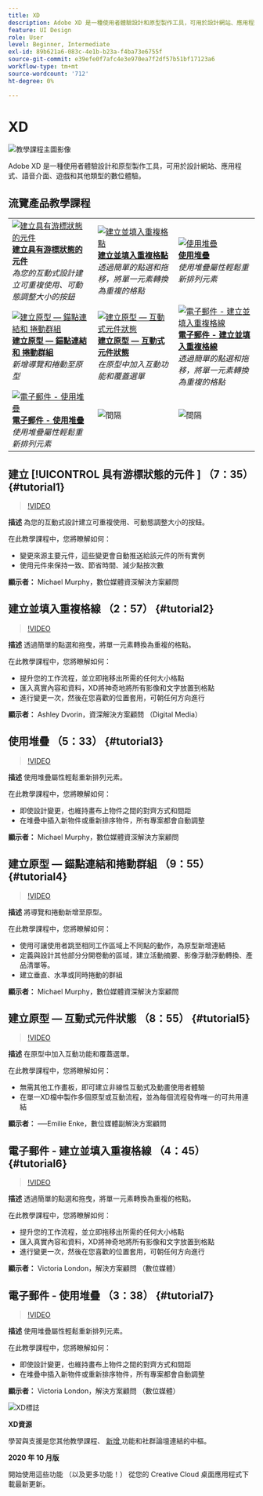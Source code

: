 ```yaml
---
title: XD
description: Adobe XD 是一種使用者體驗設計和原型製作工具，可用於設計網站、應用程式、語音介面、遊戲和其他類型的數位體驗
feature: UI Design
role: User
level: Beginner, Intermediate
exl-id: 89b621a6-083c-4e1b-b23a-f4ba73e6755f
source-git-commit: e39efe0f7afc4e3e970ea7f2df57b51bf17123a6
workflow-type: tm+mt
source-wordcount: '712'
ht-degree: 0%

---
```


# XD

![教學課程主圖影像](../assets/XD.jpg)

Adobe XD 是一種使用者體驗設計和原型製作工具，可用於設計網站、應用程式、語音介面、遊戲和其他類型的數位體驗。

## 流覽產品教學課程

<table style="table-layout:fixed">
<tr>
 <td>
   <a href="xd.md#tutorial1">
      <img alt="建立具有游標狀態的元件" src="../assets/Xd_hoverstates_components_thumbnail.jpg" />
   </a>
    <div>
   <a href="xd.md#tutorial1"><strong>建立具有游標狀態的元件</strong></a>
    </div>
    <em>為您的互動式設計建立可重複使用、可動態調整大小的按鈕</em>
    <br>
  </td>
  <td>
    <a href="xd.md#tutorial2">
        <img alt="建立並填入重複格點" src="../assets/XD_repeatgrid_thumbnail.jpg" />
    </a>
    <div>
    <a href="xd.md#tutorial2"><strong>建立並填入重複格點</strong></a>
    </div>
    <em>透過簡單的點選和拖移，將單一元素轉換為重複的格點</em>
    <br>
  </td>
  <td>
   <a href="xd.md#tutorial3">
      <img alt="使用堆疊" src="../assets/xd_Stacks_thumbnail.jpg" />
   </a>
    <div>
    <a href="xd.md#tutorial3"><strong>使用堆疊</strong></a>
    </div>
    <em>使用堆疊屬性輕鬆重新排列元素</em>
    <br>
  </td>
</tr>
<tr>
 <td>
    <a href="xd.md#tutorial4">
        <img alt="建立原型 — 錨點連結和
捲動群組" src="../assets/XD_Scrolls_Thumbnail_Murphy.jpg" />
    </a>
    <div>
    <a href="xd.md#tutorial4"><strong>建立原型 — 錨點連結和
捲動群組</strong></a>
    </div>
    <em>新增導覽和捲動至原型</em>
    <br>
  </td>
  <td>
    <a href="xd.md#tutorial5">
        <img alt="建立原型 — 互動式元件狀態" src="../assets/XD_interactiveprototypes_enke.jpg" />
    </a>
    <div>
    <a href="xd.md#tutorial5"><strong>建立原型 — 互動式元件狀態</strong></a>
    </div>
    <em>在原型中加入互動功能和覆蓋選單</em>
    <br>
  </td>
  <td>
   <a href="xd.md#tutorial6">
      <img alt="電子郵件 - 建立並填入重複格線" src="../assets/xd_repeat_torres.jpg" />
   </a>
    <div>
   <a href="xd.md#tutorial7"><strong>電子郵件 - 建立並填入重複格線</strong></a>
    </div>
    <em>透過簡單的點選和拖移，將單一元素轉換為重複的格點</em>
    <br>
  </td>
</tr>
<tr>
 <td>
    <a href="xd.md#tutorial7">
        <img alt="電子郵件 - 使用堆疊" src="../assets/xd_stacks_torres.jpg" />
    </a>
    <div>
    <a href="xd.md#tutorial7"><strong>電子郵件 - 使用堆疊</strong></a>
    </div>
    <em>使用堆疊屬性輕鬆重新排列元素</em>
    <br>
  </td>
  <td>
    <img alt="間隔" src="../assets/Whitespacer.png" />
    <div>
    <br>
  </td>
  <td>
    <img alt="間隔" src="../assets/Whitespacer.png" />
    <div>
    <br>
  </td>
</tr>
</table>

## 建立 [!UICONTROL  具有游標狀態的元件 ] （7：35） {#tutorial1}

>[!VIDEO](https://video.tv.adobe.com/v/326874?hidetitle=true)

**描述**
為您的互動式設計建立可重複使用、可動態調整大小的按鈕。

在此教學課程中，您將瞭解如何：
* 變更來源主要元件，這些變更會自動推送給該元件的所有實例
* 使用元件來保持一致、節省時間、減少點按次數

**顯示者：**
Michael Murphy，數位媒體資深解決方案顧問

## 建立並填入重複格線 （2：57） {#tutorial2}

>[!VIDEO](https://video.tv.adobe.com/v/326955?hidetitle=true)

**描述**
透過簡單的點選和拖曳，將單一元素轉換為重複的格點。

在此教學課程中，您將瞭解如何：
* 提升您的工作流程，並立即拖移出所需的任何大小格點
* 匯入真實內容和資料，XD將神奇地將所有影像和文字放置到格點
* 進行變更一次，然後在您喜歡的位置套用，可朝任何方向進行

**顯示者：**
Ashley Dvorin，資深解決方案顧問 （Digital Media）

## 使用堆疊 （5：33） {#tutorial3}

>[!VIDEO](https://video.tv.adobe.com/v/326956?hidetitle=true)

**描述**
使用堆疊屬性輕鬆重新排列元素。

在此教學課程中，您將瞭解如何：
* 即使設計變更，也維持畫布上物件之間的對齊方式和間距
* 在堆疊中插入新物件或重新排序物件，所有專案都會自動調整

**顯示者：**
Michael Murphy，數位媒體資深解決方案顧問

## 建立原型 — 錨點連結和捲動群組 （9：55） {#tutorial4}

>[!VIDEO](https://video.tv.adobe.com/v/326957?hidetitle=true)

**描述**
將導覽和捲動新增至原型。

在此教學課程中，您將瞭解如何：
* 使用可讓使用者跳至相同工作區域上不同點的動作，為原型新增連結
* 定義與設計其他部分分開卷動的區域，建立活動摘要、影像浮動浮動轉換、產品清單等。
* 建立垂直、水準或同時捲動的群組

**顯示者：**
Michael Murphy，數位媒體資深解決方案顧問

## 建立原型 — 互動式元件狀態 （8：55） {#tutorial5}

>[!VIDEO](https://video.tv.adobe.com/v/326958?hidetitle=true)

**描述**
在原型中加入互動功能和覆蓋選單。

在此教學課程中，您將瞭解如何：
* 無需其他工作畫板，即可建立非線性互動式及動畫使用者體驗
* 在單一XD檔中製作多個原型或互動流程，並為每個流程發佈唯一的可共用連結

**顯示者：**
──Emilie Enke，數位媒體副解決方案顧問

## 電子郵件 - 建立並填入重複格線 （4：45） {#tutorial6}

>[!VIDEO](https://video.tv.adobe.com/v/326775?hidetitle=true)

**描述**
透過簡單的點選和拖曳，將單一元素轉換為重複的格點。

在此教學課程中，您將瞭解如何：
* 提升您的工作流程，並立即拖移出所需的任何大小格點
* 匯入真實內容和資料，XD將神奇地將所有影像和文字放置到格點
* 進行變更一次，然後在您喜歡的位置套用，可朝任何方向進行

**顯示者：**
Victoria London，解決方案顧問 （數位媒體）

## 電子郵件 - 使用堆疊 （3：38） {#tutorial7}

>[!VIDEO](https://video.tv.adobe.com/v/326759?hidetitle=true)

**描述**
使用堆疊屬性輕鬆重新排列元素。

在此教學課程中，您將瞭解如何：
* 即使設計變更，也維持畫布上物件之間的對齊方式和間距
* 在堆疊中插入新物件或重新排序物件，所有專案都會自動調整

**顯示者：**
Victoria London，解決方案顧問 （數位媒體）

![XD標誌](../assets/xd_appicon_96.png)

**XD資源**

[](https://helpx.adobe.com/support/xd.html)學習與支援是您其他教學課程、 [ 新增 ](https://helpx.adobe.com/xd/user-guide.html/xd/help/whats-new.ug.html) 功能和社群論壇連結的中樞。

**2020 年 10 月版**

開始使用這些功能 （以及更多功能！） 從您的 Creative Cloud 桌面應用程式下載最新更新。
